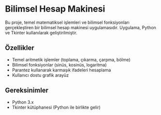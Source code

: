 # Bilimsel Hesap Makinesi

Bu proje, temel matematiksel işlemleri ve bilimsel fonksiyonları gerçekleştiren bir bilimsel hesap makinesi uygulamasıdır. Uygulama, Python ve Tkinter kullanılarak geliştirilmiştir.

## Özellikler

- Temel aritmetik işlemler (toplama, çıkarma, çarpma, bölme)
- Bilimsel fonksiyonlar (sinüs, kosinüs, logaritma)
- Parantez kullanarak karmaşık ifadeleri hesaplama
- Kullanıcı dostu grafik arayüz

## Gereksinimler

- Python 3.x
- Tkinter kütüphanesi (Python ile birlikte gelir)
